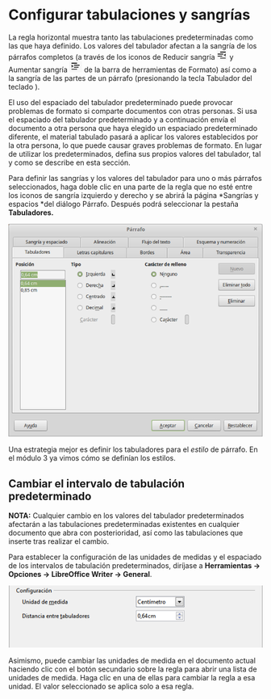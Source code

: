 
# Configurar tabulaciones y sangrías

La regla horizontal muestra tanto las tabulaciones predeterminadas como las que haya definido. Los valores del tabulador afectan a la sangría de los párrafos completos (a través de los iconos de Reducir sangría ![](img/Seleccion_259.png) y Aumentar sangría ![](img/Seleccion_258.png) de la barra de herramientas de Formato) así como a la sangría de las partes de un párrafo (presionando la tecla Tabulador del teclado ).

El uso del espaciado del tabulador predeterminado puede provocar problemas de formato si comparte documentos con otras personas. Si usa el espaciado del tabulador predeterminado y a continuación envía el documento a otra persona que haya elegido un espaciado predeterminado diferente, el material tabulado pasará a aplicar los valores establecidos por la otra persona, lo que puede causar graves problemas de formato. En lugar de utilizar los predeterminados, defina sus propios valores del tabulador, tal y como se describe en esta sección.

Para definir las sangrías y los valores del tabulador para uno o más párrafos seleccionados, haga doble clic en una parte de la regla que no esté entre los iconos de sangría izquierdo y derecho y se abrirá la página *Sangrías y espacios *del diálogo Párrafo. Después podrá seleccionar la pestaña **Tabuladores.**

![](https://raw.githubusercontent.com/catedu/libreOffice-la-suite-ofimatica-libre/master/img/Parrafo_260.png)

Una estrategia mejor es definir los tabuladores para el *estilo* de párrafo. En el módulo 3 ya vimos cómo se definían los estilos.

## Cambiar el intervalo de tabulación predeterminado

**NOTA:** Cualquier cambio en los valores del tabulador predeterminados afectarán a las tabulaciones predeterminadas existentes en cualquier documento que abra con posterioridad, así como las tabulaciones que inserte tras realizar el cambio.

Para establecer la configuración de las unidades de medidas y el espaciado de los intervalos de tabulación predeterminados, diríjase a **Herramientas ****→**** Opciones ****→**** LibreOffice Writer ****→**** General**.

![](https://raw.githubusercontent.com/catedu/libreOffice-la-suite-ofimatica-libre/master/img/tabulacion.png)

Asimismo, puede cambiar las unidades de medida en el documento actual haciendo clic con el botón secundario sobre la regla para abrir una lista de unidades de medida. Haga clic en una de ellas para cambiar la regla a esa unidad. El valor seleccionado se aplica solo a esa regla.

